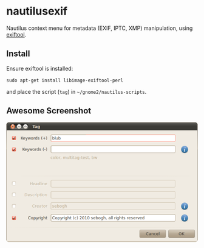 nautilusexif
============

Nautilus context menu for metadata (EXIF, IPTC, XMP) manipulation, using [exiftool](http://www.sno.phy.queensu.ca/~phil/exiftool/).

Install
-------
Ensure exiftool is installed:

    sudo apt-get install libimage-exiftool-perl

and place the script (`tag`) in `~/gnome2/nautilus-scripts`.

Awesome Screenshot
----------
![screenshot](./tag.png)
